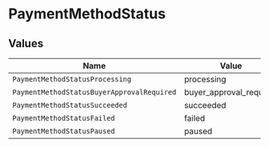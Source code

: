 # PaymentMethodStatus


## Values

| Name                                       | Value                                      |
| ------------------------------------------ | ------------------------------------------ |
| `PaymentMethodStatusProcessing`            | processing                                 |
| `PaymentMethodStatusBuyerApprovalRequired` | buyer_approval_required                    |
| `PaymentMethodStatusSucceeded`             | succeeded                                  |
| `PaymentMethodStatusFailed`                | failed                                     |
| `PaymentMethodStatusPaused`                | paused                                     |